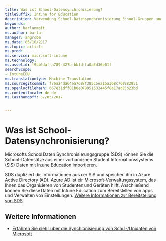 ```yaml
---
title: Was ist School-Datensynchronisierung?
titleSuffix: Intune for Education
description: Verwendung School-Datensynchronisierung School-Gruppen und Benutzer in Azure AD zu importieren.
keywords: 
author: barlanmsft
ms.author: barlan
manager: angrobe
ms.date: 05/10/2017
ms.topic: article
ms.prod: 
ms.service: microsoft-intune
ms.technology: 
ms.assetid: f9cb6daf-a789-427b-bbfd-fa0a3d36e01f
searchScope:
- IntuneEDU
ms.translationtype: Machine Translation
ms.sourcegitcommit: f76a24da64ea7688f385c5ea15a368c76e982951
ms.openlocfilehash: 667e31dff01b0e078951532445f8e17ad85b23bd
ms.contentlocale: de-de
ms.lasthandoff: 07/05/2017


---
```


# <a name="what-is-school-data-sync"></a>Was ist School-Datensynchronisierung?

Microsofts School Daten Synchronisierungsgruppe (SDS) können Sie die School-Datensätze aus einer vorhandenen Student Informationssystems (SIS) Daten mit Intune Education importieren.

SDS dupliziert die Informationen aus der SIS und speichert ihn in Azure Active Directory (AD). Azure AD ist ein Microsoft-Verwaltungssystem, das Ihnen das Organisieren von Studenten und Geräten hilft. Anschließend können Sie diese Daten mit Intune Education zum Bereitstellen von apps und Verwalten von Einstellungen. [Weitere Informationen zur Bereitstellung von SDS](https://support.office.com/article/Overview-of-School-Data-Sync-and-Classroom-f3d1147b-4ade-4905-8518-508e729f2e91).

## <a name="find-out-more"></a>Weitere Informationen

- [Erfahren Sie mehr über die Synchronisierung von Schul-/Unidaten von Microsoft](https://sds.microsoft.com)

